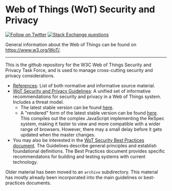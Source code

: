 # Web of Things (WoT) Security and Privacy
[![Follow on Twitter](https://img.shields.io/twitter/follow/W3C_WoT.svg?label=follow+W3C_WoT)](https://twitter.com/W3C_WoT)
[![Stack Exchange questions](https://img.shields.io/stackexchange/stackoverflow/t/web-of-things?style=plastic)]( https://stackoverflow.com/questions/tagged/web-of-things)

General information about the Web of Things can be found on https://www.w3.org/WoT/.
  
---
This is the github repository for the W3C Web of Things Security and Privacy Task Force,
and is used to manage cross-cutting security and privacy considerations.

* [References](wot-security-references.md):
  List of both normative and informative source material.
* [WoT Security and Privacy Guidelines](index.html):
  A unified set of informative recommendations for security and privacy in a Web of Things system.
  Includes a threat model.  
    * The latest stable version can be found [here](https://github.com/w3c/wot-security/blob/main/index.html).
    * A "rendered" form of the latest stable version can be found [here](https://w3c.github.io/wot-security/).
      This compiles out the complex JavaScript implementing the ReSpec system,
      making it faster to view and more compatible with a wider range of browsers.
      However, there may a small delay before it gets updated when the master changes.
* You may also be interested in the 
  [WoT Security Best Practices document](https://github.com/w3c/wot-security-best-practices).
  The Guidelines describe general principles and establish foundational definitions.
  The Best Practices document provides specific recommendatons for building and testing
  systems with current technology.

Older material has been moved to an `archive` subdirectory.
This material has mostly already been incorporated into the 
main guidelines or best-practices documents.
